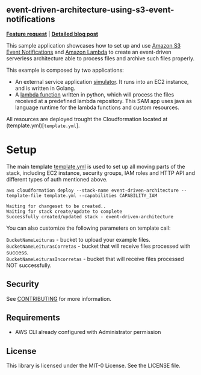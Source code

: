 ## event-driven-architecture-using-s3-event-notifications

**[Feature request](https://github.com/aws-samples/event-driven-architecture-using-s3-event-notifications/issues/new)** | **[Detailed blog post](https://aws.amazon.com/blogs/<TBD>)**

This sample application showcases how to set up and use [Amazon S3 Event Notifications](https://docs.aws.amazon.com/AmazonS3/latest/userguide/NotificationHowTo.html) and 
[Amazon Lambda](https://aws.amazon.com/lambda/) to create an event-driven serverless architecture able to process files and archive such files properly.

This example is composed by two applications:  
* An external service application [simulator](simulador/main.go). It runs into an EC2 instance, and is written in Golang.  
* A [lambda function](integration-lambda/app.py) written in python, which will process the files received at a predefined lambda repository.
This SAM app uses java as language runtime for the lambda functions and custom resources.  

All resources are deployed trought the Cloudformation located at (template.yml)[`template.yml`].

# Setup 

The main template [template.yml](template.yml) is used to set up all moving parts of the stack, including EC2 instance, security groups, IAM roles and HTTP API and different types of auth mentioned above.

```
aws cloudformation deploy --stack-name event-driven-architecture --template-file template.yml --capabilities CAPABILITY_IAM

Waiting for changeset to be created..
Waiting for stack create/update to complete
Successfully created/updated stack - event-driven-architecture
```

You can also customize the following parameters on template call:

`BucketNameLeituras` - bucket to upload your example files.  
`BucketNameLeiturasCorretas` - bucket that will receive files processed with success.  
`BucketNameLeiturasIncorretas` - bucket that will receive files processed NOT successfully.  

## Security

See [CONTRIBUTING](CONTRIBUTING.md#security-issue-notifications) for more information.

## Requirements

* AWS CLI already configured with Administrator permission

## License

This library is licensed under the MIT-0 License. See the LICENSE file.